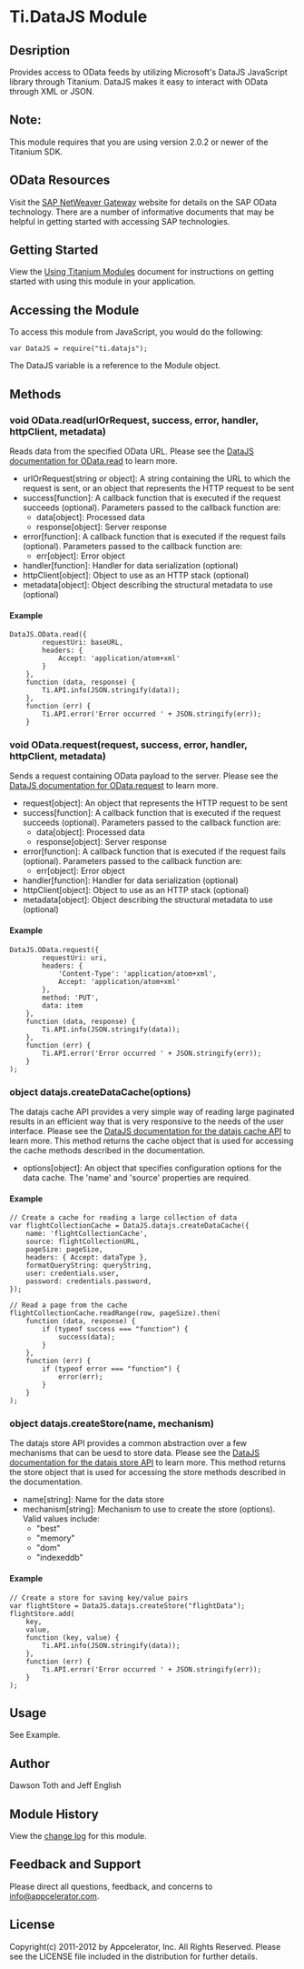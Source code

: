 # Ti.DataJS Module

## Desription

Provides access to OData feeds by utilizing Microsoft's DataJS JavaScript library through Titanium.
DataJS makes it easy to interact with OData through XML or JSON.

## Note:

This module requires that you are using version 2.0.2 or newer of the Titanium SDK.

## OData Resources

Visit the [SAP NetWeaver Gateway][sapnetweavergateway] website for details on the SAP OData technology. There are a number
of informative documents that may be helpful in getting started with accessing SAP technologies.

## Getting Started

View the [Using Titanium Modules](http://docs.appcelerator.com/titanium/2.0/#!/guide/Using_Titanium_Modules) document for instructions on getting
started with using this module in your application.

## Accessing the Module

To access this module from JavaScript, you would do the following:

	var DataJS = require("ti.datajs");

The DataJS variable is a reference to the Module object.

## Methods

### void OData.read(urlOrRequest, success, error, handler, httpClient, metadata)
Reads data from the specified OData URL. Please see the [DataJS documentation for OData.read][datajsread] to learn more.

* urlOrRequest[string or object]: A string containing the URL to which the request is sent, or an object that represents the HTTP request to be sent
* success[function]: A callback function that is executed if the request succeeds (optional). Parameters passed to the callback function are:
    * data[object]: Processed data
    * response[object]: Server response
* error[function]: A callback function that is executed if the request fails (optional). Parameters passed to the callback function are:
    * err[object]: Error object
* handler[function]: Handler for data serialization (optional)
* httpClient[object]: Object to use as an HTTP stack (optional)
* metadata[object]: Object describing the structural metadata to use (optional)

#### Example
    DataJS.OData.read({
            requestUri: baseURL,
            headers: {
                Accept: 'application/atom+xml'
            }
        },
        function (data, response) {
            Ti.API.info(JSON.stringify(data));
        },
        function (err) {
            Ti.API.error('Error occurred ' + JSON.stringify(err));
        }

### void OData.request(request, success, error, handler, httpClient, metadata)
Sends a request containing OData payload to the server. Please see the [DataJS documentation for OData.request][datajsrequest] to learn more.

* request[object]: An object that represents the HTTP request to be sent
* success[function]: A callback function that is executed if the request succeeds (optional). Parameters passed to the callback function are:
    * data[object]: Processed data
    * response[object]: Server response
* error[function]: A callback function that is executed if the request fails (optional). Parameters passed to the callback function are:
    * err[object]: Error object
* handler[function]: Handler for data serialization (optional)
* httpClient[object]: Object to use as an HTTP stack (optional)
* metadata[object]: Object describing the structural metadata to use (optional)

#### Example
    DataJS.OData.request({
            requestUri: uri,
            headers: {
                'Content-Type': 'application/atom+xml',
                Accept: 'application/atom+xml'
            },
            method: 'PUT',
            data: item
        },
        function (data, response) {
            Ti.API.info(JSON.stringify(data));
        },
        function (err) {
            Ti.API.error('Error occurred ' + JSON.stringify(err));
        }
    );

### object datajs.createDataCache(options)
The datajs cache API provides a very simple way of reading large paginated results in an efficient way that is very responsive
to the needs of the user interface. Please see the [DataJS documentation for the datajs cache API][datajsdatacache] to learn more.
This method returns the cache object that is used for accessing the cache methods described in the documentation.

* options[object]: An object that specifies configuration options for the data cache. The 'name' and 'source' properties are required.

#### Example
    // Create a cache for reading a large collection of data
	var flightCollectionCache = DataJS.datajs.createDataCache({
		name: 'flightCollectionCache',
		source: flightCollectionURL,
		pageSize: pageSize,
		headers: { Accept: dataType },
		formatQueryString: queryString,
		user: credentials.user,
		password: credentials.password,
	});

	// Read a page from the cache
    flightCollectionCache.readRange(row, pageSize).then(
        function (data, response) {
            if (typeof success === "function") {
                success(data);
            }
        },
        function (err) {
            if (typeof error === "function") {
                error(err);
            }
        }
    );

### object datajs.createStore(name, mechanism)
The datajs store API provides a common abstraction over a few mechanisms that can be uesd to store data. Please see the
[DataJS documentation for the datajs store API][datajsdatastore] to learn more.
This method returns the store object that is used for accessing the store methods described in the documentation.

* name[string]: Name for the data store
* mechanism[string]: Mechanism to use to create the store (options). Valid values include:
    * "best"
    * "memory"
    * "dom"
    * "indexeddb"

#### Example
    // Create a store for saving key/value pairs
    var flightStore = DataJS.datajs.createStore("flightData");
    flightStore.add(
        key,
        value,
        function (key, value) {
            Ti.API.info(JSON.stringify(data));
        },
        function (err) {
            Ti.API.error('Error occurred ' + JSON.stringify(err));
        }
    );

## Usage
See Example.

## Author

Dawson Toth and Jeff English

## Module History

View the [change log](changelog.html) for this module.

## Feedback and Support

Please direct all questions, feedback, and concerns to [info@appcelerator.com](mailto:info@appcelerator.com?subject=Ti.DataJS%20Module).

## License

Copyright(c) 2011-2012 by Appcelerator, Inc. All Rights Reserved. Please see the LICENSE file included in the distribution for further details.

[datajs]: http://datajs.codeplex.com/
[datajsread]: http://datajs.codeplex.com/wikipage?title=datajs%20OData%20API#OData.read
[datajsrequest]: http://datajs.codeplex.com/wikipage?title=datajs%20OData%20API#OData.request
[datajsdatacache]: http://datajs.codeplex.com/wikipage?title=datajs%20cache%20API
[datajsdatastore]: http://datajs.codeplex.com/wikipage?title=datajs%20store%20API
[sapnetweavergateway]: http://scn.sap.com/community/netweaver-gateway